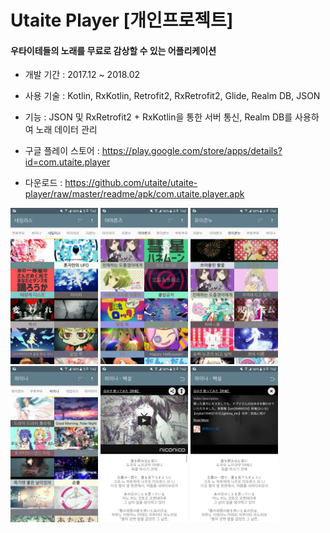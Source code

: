 Utaite Player [개인프로젝트]
=
#### 우타이테들의 노래를 무료로 감상할 수 있는 어플리케이션

- 개발 기간 : 2017.12 ~ 2018.02

- 사용 기술 : Kotlin, RxKotlin, Retrofit2, RxRetrofit2, Glide, Realm DB, JSON

- 기능 : JSON 및 RxRetrofit2 + RxKotlin을 통한 서버 통신, Realm DB를 사용하여 노래 데이터 관리

- 구글 플레이 스토어 : https://play.google.com/store/apps/details?id=com.utaite.player

- 다운로드 : https://github.com/utaite/utaite-player/raw/master/readme/apk/com.utaite.player.apk

<div>
<img width="140" height="250" src="/readme/image/utaite-player-1.png"/>
<img width="140" height="250" src="/readme/image/utaite-player-2.png"/>
<img width="140" height="250" src="/readme/image/utaite-player-3.png"/>
<img width="140" height="250" src="/readme/image/utaite-player-4.png"/>
<img width="140" height="250" src="/readme/image/utaite-player-5.png"/>
<img width="140" height="250" src="/readme/image/utaite-player-6.png"/>
</div>
